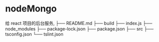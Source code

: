 # nodeMongo

给 react 项目的后台服务,
├── README.md
├── build
├── index.js
├── node_modules
├── package-lock.json
├── package.json
├── src
├── tsconfig.json
└── tslint.json
